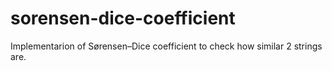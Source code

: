# sorensen-dice-coefficient
Implementarion of Sørensen–Dice coefficient to check how similar 2 strings are. 
